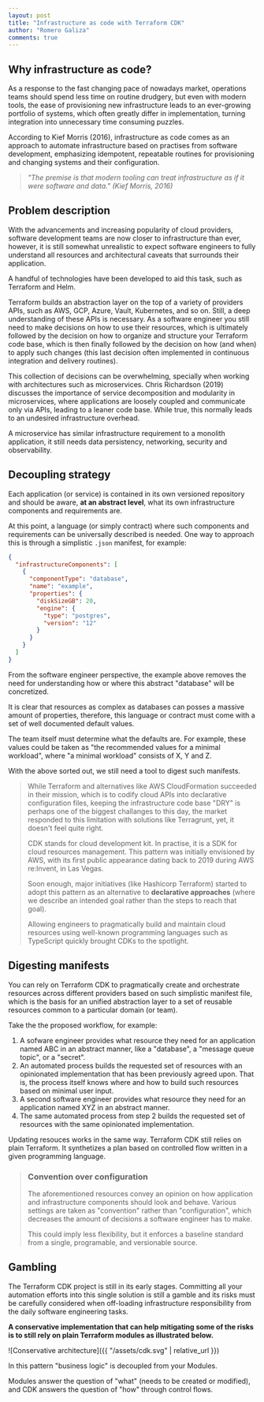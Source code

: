 ```yaml
---
layout: post
title: "Infrastructure as code with Terraform CDK"
author: "Romero Galiza"
comments: true
---
```


## Why infrastructure as code?

As a response to the fast changing pace of nowadays market, operations teams
should spend less time on routine drudgery, but even with modern tools, the ease
of provisioning new infrastructure leads to an ever-growing portfolio of
systems, which often greatly differ in implementation, turning integration into
unnecessary time consuming puzzles.

According to Kief Morris (2016), infrastructure as code comes as an approach to
automate infrastructure based on practises from software development,
emphasizing idempotent, repeatable routines for provisioning and changing
systems and their configuration.

> *"The premise is that modern tooling can treat infrastructure as if it were*
> *software and data." (Kief Morris, 2016)*


## Problem description

With the advancements and increasing popularity of cloud providers, software
development teams are now closer to infrastructure than ever, however, it is
still somewhat unrealistic to expect software engineers to fully understand all
resources and architectural caveats that surrounds their application.

A handful of technologies have been developed to aid this task, such as
Terraform and Helm.

Terraform builds an abstraction layer on the top of a variety of providers APIs,
such as AWS, GCP, Azure, Vault, Kubernetes, and so on. Still, a deep
understanding of these APIs is necessary. As a software engineer you still need
to make decisions on how to use their resources, which is ultimately followed by
the decision on how to organize and structure your Terraform code base, which is
then finally followed by the decision on how (and when) to apply such changes
(this last decision often implemented in continuous integration and delivery
routines).

This collection of decisions can be overwhelming, specially when working with
architectures such as microservices. Chris Richardson (2019) discusses the
importance of service decomposition and modularity in microservices, where
applications are loosely coupled and communicate only via APIs, leading to a
leaner code base. While true, this normally leads to an undesired infrastructure
overhead.

A microservice has similar infrastructure requirement to a monolith application,
it still needs data persistency, networking, security and observability.

## Decoupling strategy

Each application (or service) is contained in its own versioned repository and
should be aware, **at an abstract level**, what its own infrastructure
components and requirements are.

At this point, a language (or simply contract) where such components and
requirements can be universally described is needed. One way to approach this
is through a simplistic `.json` manifest, for example:

```json
{
  "infrastructureComponents": [
    {
      "componentType": "database",
      "name": "example",
      "properties": {
        "diskSizeGB": 20,
        "engine": {
          "type": "postgres",
          "version": "12"
        }
      }
    }
  ]
}
```

From the software engineer perspective, the example above removes the need for
understanding how or where this abstract "database" will be concretized.

It is clear that resources as complex as databases can posses a massive
amount of properties, therefore, this language or contract must come with a set
of well documented default values.

The team itself must determine what the defaults are. For example, these values
could be taken as "the recommended values for a minimal workload", where "a
minimal workload" consists of X, Y and Z.

With the above sorted out, we still need a tool to digest such manifests.

> While Terraform and alternatives like AWS CloudFormation succeeded in their
> mission, which is to codify cloud APIs into declarative configuration files,
> keeping the infrastructure code base "DRY" is perhaps one of the biggest
> challanges to this day, the market responded to this limitation with solutions
> like Terragrunt, yet, it doesn't feel quite right.
>
> CDK stands for cloud development kit. In practise, it is a SDK for cloud
> resources management. This pattern was initially envisioned by AWS, with its
> first public appearance dating back to 2019 during AWS re:Invent, in Las Vegas.
>
> Soon enough, major initiatives (like Hashicorp Terraform) started to adopt this
> pattern as an alternative to **declarative approaches** (where we describe an
> intended goal rather than the steps to reach that goal).
>
> Allowing engineers to pragmatically build and maintain cloud resources using
> well-known programming languages such as TypeScript quickly brought CDKs to the
> spotlight.

## Digesting manifests

You can rely on Terraform CDK to pragmatically create and orchestrate resources
across different providers based on such simplistic manifest file, which is the
basis for an unified abstraction layer to a set of reusable resources common to
a particular domain (or team).

Take the the proposed workflow, for example:

1. A sofware engineer provides what resource they need for an application named
   ABC in an abstract manner, like a "database", a "message queue topic", or a
   "secret".
2. An automated process builds the requested set of resources with an
   opinionated implementation that has been previously agreed upon. That is, the
   process itself knows where and how to build such resources based on minimal
   user input.
3. A second software engineer provides what resource they need for an
   application named XYZ in an abstract manner.
4. The same automated process from step 2 builds the requested set of resources
   with the same opinionated implementation.

Updating resouces works in the same way. Terraform CDK still relies on
plain Terraform. It synthetizes a plan based on controlled flow written in a
given programming language.

> ### Convention over configuration
>
> The aforementioned resources convey an opinion on how application and
> infrastructure components should look and behave. Various settings are taken as
> "convention" rather than "configuration", which decreases the amount of
> decisions a software engineer has to make.
>
> This could imply less flexibility, but it enforces a baseline standard from a
> single, programable, and versionable source.

## Gambling

The Terraform CDK project is still in its early stages. Committing all your
automation efforts into this single solution is still a gamble and its risks
must be carefully considered when off-loading infrastructure responsibility from
the daily software engineering tasks.

**A conservative implementation that can help mitigating some of the risks is to
still rely on plain Terraform modules as illustrated below.**

![Conservative architecture]({{ "/assets/cdk.svg" | relative_url }})

In this pattern "business logic" is decoupled from your Modules.

Modules answer the question of "what" (needs to be created or modified), and CDK
answers the question of "how" through control flows.
